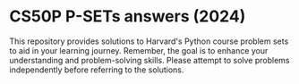 # CS50P P-SETs answers (2024)
This repository provides solutions to Harvard's Python course problem sets to aid in your learning journey. Remember, the goal is to enhance your understanding and problem-solving skills. Please attempt to solve problems independently before referring to the solutions.
    